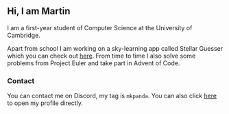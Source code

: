 ## Hi, I am Martin
I am a first-year student of Computer Science at the University of Cambridge.

Apart from school I am working on a sky-learning app called Stellar Guesser which you can check out [here](https://stellarguesser.github.io/). From time to time I also solve some problems from Project Euler and take part in Advent of Code.

### Contact
You can contact me on Discord, my tag is `mkpanda`. You can also click [here](https://discord.com/users/576163015120912386) to open my profile directly.